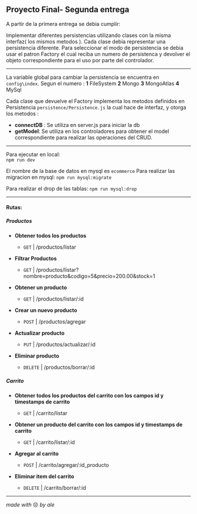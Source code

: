 ## Proyecto Final- Segunda entrega

A partir de la primera entrega se debia cumplir: 

Implementar diferentes persistencias utilizando clases con la misma interfaz( los mismos metodos ). Cada clase debia representar una persistencia diferente.
Para seleccionar el modo de persistencia se debia usar el patron Factory el cual reciba un numero de persistenca y devolver el objeto correspondiente para el uso por parte del controlador.

---
La variable global para cambiar la persistencia se encuentra en `config\index`. Segun el numero :
   **1** FileSystem
   **2** Mongo
   **3** MongoAtlas
   **4** MySql 

Cada clase que devuelve el Factory implementa los metodos definidos en Persistencia `persistence/Persistence.js` la cual hace de interfaz, y otorga los metodos : 
 * **connectDB** : Se utiliza en server.js para iniciar la db
 * **getModel**: Se utiliza en los controladores para obtener el model correspondiente para realizar las operaciones del CRUD.


----

Para ejecutar en local:   
`npm run dev`

El nombre de la base de datos en mysql es `ecommerce`
Para realizar las migracion en mysql:
`npm run mysql:migrate`

Para realizar el drop de las tablas: 
`npm run mysql:drop`

---
#### Rutas: 

 ##### Productos

 * **Obtener todos los productos**
    * `GET` | /productos/listar
  
 * **Filtrar Productos**
    * `GET` |  /productos/listar?nombre=producto&codigo=5&precio=200.00&stock=1
  
 * **Obtener un producto**
    * `GET` |  /productos/listar/:id 
 
 * **Crear un nuevo producto**
    * `POST` |  /productos/agregar
 
 * **Actualizar  producto**
    * `PUT` |  /productos/actualizar/:id
 
 * **Eliminar producto**
    * `DELETE` |  /productos/borrar/:id
 
 ##### Carrito

* **Obtener todos los productos del carrito con los campos id y timestamps de carrito**
    * `GET` | /carrito/listar
  
 * **Obtener un producto del carrito con los campos id y timestamps de carrito**
    * `GET` |  /carrito/listar/:id 
 
 * **Agregar al carrito**
    * `POST` |  /carrito/agregar/:id_producto
 
 * **Eliminar item del carrito**
    * `DELETE` |  /carrito/borrar/:id







---
 *made with* :persevere: *by ale*
